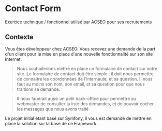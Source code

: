 # Contact Form

Exercice technique / fonctionnel utilisé par ACSEO pour ses recrutements


## Contexte

Vous êtes développeur chez ACSEO. Vous recevez une demande de la part d'un client pour la mise en place d'une nouvelle fonctionnalité sur son site Internet.


> Nous souhaiterions mettre en place un formulaire de contact sur notre site.
> Le formulaire de contact doit être simple : il doit nous permettre de connaitre les coordonnées de l'internaute, et sa question.
> Il nous faut au moins son nom, son email, et sa question pour que nous traitions sa demande.

> Il nous faudrait aussi un petit back-office pour permettre au webmaster de consulter la liste des demandes, et de pouvoir cocher les messages que nous avons traité

Le projet initial étant basé sur Symfony, il vous est demandé de mettre en place la solution sur la base de ce Framework.
